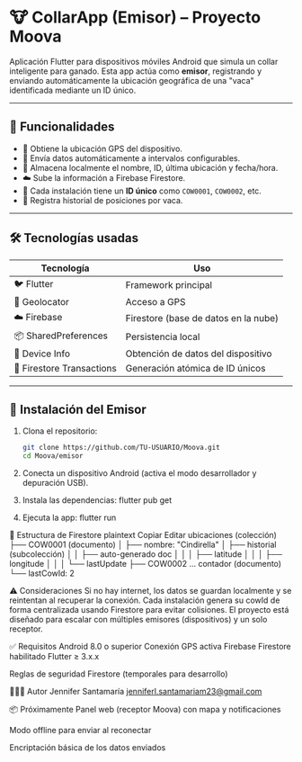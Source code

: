 # 🐮 CollarApp (Emisor) – Proyecto Moova

Aplicación Flutter para dispositivos móviles Android que simula un collar inteligente para ganado. Esta app actúa como **emisor**, registrando y enviando automáticamente la ubicación geográfica de una "vaca" identificada mediante un ID único.

---

## 🚀 Funcionalidades

- 📍 Obtiene la ubicación GPS del dispositivo.
- 🔁 Envía datos automáticamente a intervalos configurables.
- 🧠 Almacena localmente el nombre, ID, última ubicación y fecha/hora.
- ☁️ Sube la información a Firebase Firestore.
- 📡 Cada instalación tiene un **ID único** como `COW0001`, `COW0002`, etc.
- 📂 Registra historial de posiciones por vaca.

---

## 🛠️ Tecnologías usadas

| Tecnología                  | Uso |
|---------------------------|---------------------------------------|
| 🐦 Flutter                | Framework principal                  |
| 📍 Geolocator             | Acceso a GPS                         |
| ☁️ Firebase               | Firestore (base de datos en la nube) |
| 📦 SharedPreferences      | Persistencia local                   |
| 🔧 Device Info            | Obtención de datos del dispositivo   |
| 🧪 Firestore Transactions | Generación atómica de ID únicos      |

---

## 🔧 Instalación del Emisor

1. Clona el repositorio:
   ```bash
   git clone https://github.com/TU-USUARIO/Moova.git
   cd Moova/emisor

2. Conecta un dispositivo Android (activa el modo desarrollador y depuración USB).

3. Instala las dependencias:
   flutter pub get

4. Ejecuta la app:
   flutter run


🧪 Estructura de Firestore
plaintext
Copiar
Editar
ubicaciones (colección)
├── COW0001 (documento)
│   ├── nombre: "Cindirella"
│   ├── historial (subcolección)
│   │   ├── auto-generado doc
│   │   │   ├── latitude
│   │   │   ├── longitude
│   │   │   └── lastUpdate
├── COW0002
...
contador (documento)
└── lastCowId: 2

⚠️ Consideraciones
Si no hay internet, los datos se guardan localmente y se reintentan al recuperar la conexión.
Cada instalación genera su cowId de forma centralizada usando Firestore para evitar colisiones.
El proyecto está diseñado para escalar con múltiples emisores (dispositivos) y un solo receptor.

✅ Requisitos
Android 8.0 o superior
Conexión GPS activa
Firebase Firestore habilitado
Flutter ≥ 3.x.x


Reglas de seguridad Firestore (temporales para desarrollo)


👩🏻‍💻 Autor
Jennifer Santamaría
jenniferl.santamariam23@gmail.com

📦 Próximamente
Panel web (receptor Moova) con mapa y notificaciones

Modo offline para enviar al reconectar

Encriptación básica de los datos enviados